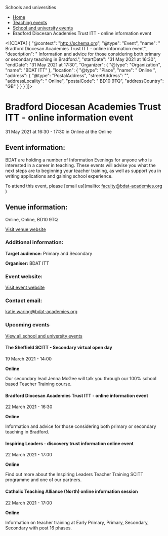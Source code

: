 Schools and universities

*   [Home](/)
*   [Teaching events](/teaching-events)
*   [School and university events](/teaching-events/training-provider-events)
*   Bradford Diocesan Academies Trust ITT - online information event

<!\[CDATA\[ { "@context": "http://schema.org", "@type": "Event", "name": " Bradford Diocesan Academies Trust ITT - online information event", "description": " Information and advice for those considering both primary or secondary teaching in Bradford.", "startDate": "31 May 2021 at 16:30", "endDate": "31 May 2021 at 17:30", "Organizer": { "@type": "Organization", "name": "BDAT ITT" }, "location": { "@type": "Place", "name": " Online ", "address": { "@type": "PostalAddress", "streetAddress": "", "addressLocality": " Online", "postalCode": " BD10 9TQ", "addressCountry": "GB" } } } \]\]>

Bradford Diocesan Academies Trust ITT - online information event
================================================================

31 May 2021 at 16:30 - 17:30 in Online at the Online

Event information:
------------------

BDAT are holding a number of Information Evenings for anyone who is interested in a career in teaching. These events will advise you what the next steps are to beginning your teacher training, as well as support you in writing applications and gaining school experience.

To attend this event, please [email us](mailto: faculty@bdat-academies.org )

Venue information:
------------------

Online, Online, BD10 9TQ

[Visit venue website](https://www.bdat-academies.org/employer-of-choice/initial-teacher-training-itt/ "Online")

### Additional information:

**Target audience:** Primary and Secondary

**Organiser:** BDAT ITT

### Event website:

[Visit event website](https://www.bdat-academies.org/employer-of-choice/initial-teacher-training-itt/)

### Contact email:

[katie.waring@bdat-academies.org](mailto:katie.waring@bdat-academies.org)

### Upcoming events

[View all school and university events](/teaching-events/training-provider-events)

[](/teaching-events/training-provider-events/210319-the-sheffield-scitt-secondary-virtual-open-day)

#### The Sheffield SCITT - Secondary virtual open day

19 March 2021 - 14:00

**Online**

Our secondary lead Jenna McGee will talk you through our 100% school based Teacher Training course.

[](/teaching-events/training-provider-events/210322-bradford-diocesan-academies-trust-itt-online-information-event)

#### Bradford Diocesan Academies Trust ITT - online information event

22 March 2021 - 16:30

**Online**

Information and advice for those considering both primary or secondary teaching in Bradford.

[](/teaching-events/training-provider-events/210322-inspiring-leaders-discovery-trust-information-online-event)

#### Inspiring Leaders - discovery trust information online event

22 March 2021 - 17:00

**Online**

Find out more about the Inspiring Leaders Teacher Training SCITT programme and one of our partners.

[](/teaching-events/training-provider-events/210322-catholic-teaching-alliance-north-online-information-session)

#### Catholic Teaching Alliance (North) online information session

22 March 2021 - 17:00

**Online**

Information on teacher training at Early Primary, Primary, Secondary, Secondary with post 16 phases.